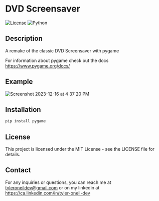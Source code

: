 # DVD Screensaver
[![License](https://img.shields.io/badge/License-MIT-blue.svg)](https://opensource.org/licenses/MIT)
![Python](https://img.shields.io/badge/Python-3776AB?style=for-the-badge&logo=python&logoColor=white)

## Description
A remake of the classic DVD Screensaver with pygame

For information about pygame check out the docs
https://www.pygame.org/docs/

## Example
![Screenshot 2023-12-16 at 4 37 20 PM](https://github.com/tyleroneil72/misc-code/assets/43754564/0624795b-3617-49d8-ab68-00b19482fbb1)

## Installation
```python
pip install pygame
```

## License
This project is licensed under the MIT License - see the LICENSE file for details.

## Contact
For any inquiries or questions, you can reach me at tyleroneildev@gmail.com
or on my linkedin at https://ca.linkedin.com/in/tyler-oneil-dev

